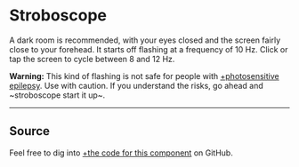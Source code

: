 # Stroboscope

A dark room is recommended, with your eyes closed and the screen fairly close to your forehead. It starts off flashing at a frequency of 10 Hz. Click or tap the screen to cycle between 8 and 12 Hz.

**Warning:** This kind of flashing is not safe for people with [+photosensitive epilepsy](https://en.wikipedia.org/wiki/Photosensitive_epilepsy). Use with caution. If you understand the risks, go ahead and ~stroboscope start it up~.

---

## Source

Feel free to dig into [+the code for this component](https://github.com/cliffjones/cliffjones.github.io/tree/main/src/components/stroboscope) on GitHub.
